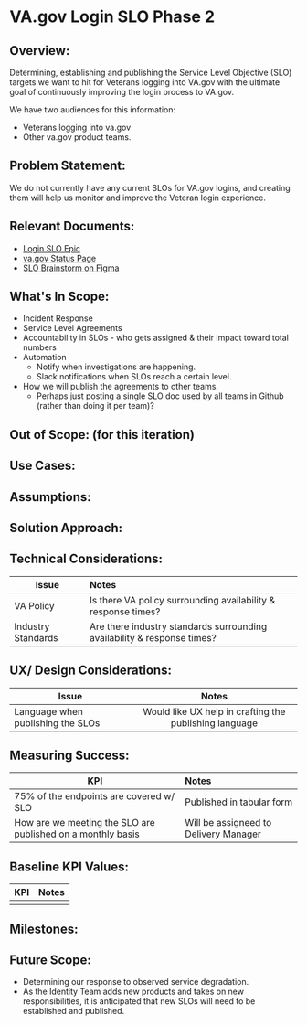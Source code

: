 # VA.gov Login SLO Phase 2

## Overview: 
Determining, establishing and publishing the Service Level Objective (SLO) targets we want to hit for Veterans logging into VA.gov with the ultimate goal of continuously improving the login process to VA.gov. 

We have two audiences for this information:
* Veterans logging into va.gov
* Other va.gov product teams.

## Problem Statement: 
We do not currently have any current SLOs for VA.gov logins, and creating them will help us monitor and improve the Veteran login experience.

## Relevant Documents:
* [Login SLO Epic](https://app.zenhub.com/workspaces/identity-5f5bab705a94c9001ba33734/issues/gh/department-of-veterans-affairs/va.gov-team/75713)
* [va.gov Status Page](https://vagov.statuspage.io/)
* [SLO Brainstorm on Figma](https://www.figma.com/file/RFJBhEtGHVnWUOAGn1Gnl8/SLO-Brainstorm?type=whiteboard&node-id=0-1&t=3vuj1urgEUrWjBCo-0)

## What's In Scope: 
* Incident Response
* Service Level Agreements
* Accountability in SLOs - who gets assigned & their impact toward total numbers
* Automation
  *  Notify when investigations are happening.
  *  Slack notifications when SLOs reach a certain level.
* How we will publish the agreements to other teams.
  * Perhaps just posting a single SLO doc used by all teams in Github (rather than doing it per team)?


## Out of Scope: (for this iteration)



## Use Cases:


## Assumptions:



## Solution Approach: 



  
## Technical Considerations:
| Issue         | Notes         | 
| ------------- |:-------------| 
| VA Policy |  Is there VA policy surrounding availability & response times?     |
| Industry Standards |  Are there industry standards surrounding availability & response times?     |

## UX/ Design Considerations:
| Issue         | Notes         | 
| ------------- |:-------------:| 
| Language when publishing the SLOs |   Would like UX help in crafting the publishing language          |


## Measuring Success:
| KPI           | Notes         | 
| ------------- |:-------------| 
| 75% of the endpoints are covered w/ SLO|  Published in tabular form             |
| How are we meeting the SLO are published on a monthly basis |  Will be assigneed to Delivery Manager    |


## Baseline KPI Values:
| KPI           | Notes         | 
| ------------- |:-------------:| 
|  |               |


## Milestones:



## Future Scope:
* Determining our response to observed service degradation.
* As the Identity Team adds new products and takes on new responsibilities, it is anticipated that new SLOs will need to be established and published.
